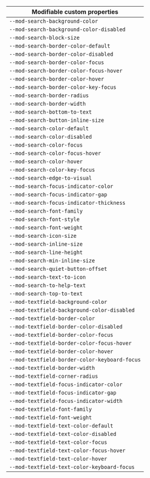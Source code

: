 | Modifiable custom properties                  |
| --------------------------------------------- |
| `--mod-search-background-color`               |
| `--mod-search-background-color-disabled`      |
| `--mod-search-block-size`                     |
| `--mod-search-border-color-default`           |
| `--mod-search-border-color-disabled`          |
| `--mod-search-border-color-focus`             |
| `--mod-search-border-color-focus-hover`       |
| `--mod-search-border-color-hover`             |
| `--mod-search-border-color-key-focus`         |
| `--mod-search-border-radius`                  |
| `--mod-search-border-width`                   |
| `--mod-search-bottom-to-text`                 |
| `--mod-search-button-inline-size`             |
| `--mod-search-color-default`                  |
| `--mod-search-color-disabled`                 |
| `--mod-search-color-focus`                    |
| `--mod-search-color-focus-hover`              |
| `--mod-search-color-hover`                    |
| `--mod-search-color-key-focus`                |
| `--mod-search-edge-to-visual`                 |
| `--mod-search-focus-indicator-color`          |
| `--mod-search-focus-indicator-gap`            |
| `--mod-search-focus-indicator-thickness`      |
| `--mod-search-font-family`                    |
| `--mod-search-font-style`                     |
| `--mod-search-font-weight`                    |
| `--mod-search-icon-size`                      |
| `--mod-search-inline-size`                    |
| `--mod-search-line-height`                    |
| `--mod-search-min-inline-size`                |
| `--mod-search-quiet-button-offset`            |
| `--mod-search-text-to-icon`                   |
| `--mod-search-to-help-text`                   |
| `--mod-search-top-to-text`                    |
| `--mod-textfield-background-color`            |
| `--mod-textfield-background-color-disabled`   |
| `--mod-textfield-border-color`                |
| `--mod-textfield-border-color-disabled`       |
| `--mod-textfield-border-color-focus`          |
| `--mod-textfield-border-color-focus-hover`    |
| `--mod-textfield-border-color-hover`          |
| `--mod-textfield-border-color-keyboard-focus` |
| `--mod-textfield-border-width`                |
| `--mod-textfield-corner-radius`               |
| `--mod-textfield-focus-indicator-color`       |
| `--mod-textfield-focus-indicator-gap`         |
| `--mod-textfield-focus-indicator-width`       |
| `--mod-textfield-font-family`                 |
| `--mod-textfield-font-weight`                 |
| `--mod-textfield-text-color-default`          |
| `--mod-textfield-text-color-disabled`         |
| `--mod-textfield-text-color-focus`            |
| `--mod-textfield-text-color-focus-hover`      |
| `--mod-textfield-text-color-hover`            |
| `--mod-textfield-text-color-keyboard-focus`   |
